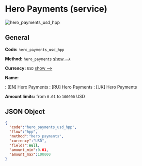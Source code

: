 
# Hero Payments (service) 
![hero_payments_usd_hpp](https://static.openfintech.io/payment_methods/hero_payments_usd_hpp/logo.svg?w=400&c=v0.59.26#w200)  

## General 
 
**Code:** `hero_payments_usd_hpp` 
 
**Method:** `hero_payments` 
 [show -->](/payment-methods/hero_payments/) 
 
**Currency:** `USD` [show -->](/currencies/USD/) 
 
**Name:** 
 
:	[EN] Hero Payments 
:	[RU] Hero Payments 
:	[UK] Hero Payments 
 
**Amount limits:** from `0.01` to `100000` USD 

## JSON Object 

```json
{
  "code":"hero_payments_usd_hpp",
  "flow":"hpp",
  "method":"hero_payments",
  "currency":"USD",
  "fields":null,
  "amount_min":0.01,
  "amount_max":100000
}
```  
